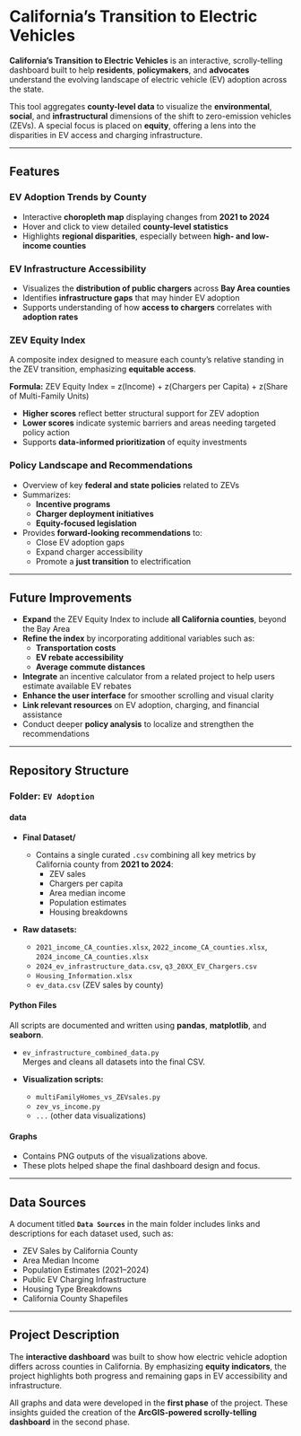 # California’s Transition to Electric Vehicles

**California’s Transition to Electric Vehicles** is an interactive, scrolly-telling dashboard built to help **residents**, **policymakers**, and **advocates** understand the evolving landscape of electric vehicle (EV) adoption across the state.

This tool aggregates **county-level data** to visualize the **environmental**, **social**, and **infrastructural** dimensions of the shift to zero-emission vehicles (ZEVs). A special focus is placed on **equity**, offering a lens into the disparities in EV access and charging infrastructure.

---

## Features

### EV Adoption Trends by County

- Interactive **choropleth map** displaying changes from **2021 to 2024**
- Hover and click to view detailed **county-level statistics**
- Highlights **regional disparities**, especially between **high- and low-income counties**

### EV Infrastructure Accessibility

- Visualizes the **distribution of public chargers** across **Bay Area counties**
- Identifies **infrastructure gaps** that may hinder EV adoption
- Supports understanding of how **access to chargers** correlates with **adoption rates**

### ZEV Equity Index

A composite index designed to measure each county’s relative standing in the ZEV transition, emphasizing **equitable access**.

**Formula:**
ZEV Equity Index = z(Income) + z(Chargers per Capita) + z(Share of Multi-Family Units)


- **Higher scores** reflect better structural support for ZEV adoption
- **Lower scores** indicate systemic barriers and areas needing targeted policy action
- Supports **data-informed prioritization** of equity investments

### Policy Landscape and Recommendations

- Overview of key **federal and state policies** related to ZEVs
- Summarizes:
  - **Incentive programs**
  - **Charger deployment initiatives**
  - **Equity-focused legislation**
- Provides **forward-looking recommendations** to:
  - Close EV adoption gaps
  - Expand charger accessibility
  - Promote a **just transition** to electrification

---

## Future Improvements

- **Expand** the ZEV Equity Index to include **all California counties**, beyond the Bay Area
- **Refine the index** by incorporating additional variables such as:
  - **Transportation costs**
  - **EV rebate accessibility**
  - **Average commute distances**
- **Integrate** an incentive calculator from a related project to help users estimate available EV rebates
- **Enhance the user interface** for smoother scrolling and visual clarity
- **Link relevant resources** on EV adoption, charging, and financial assistance
- Conduct deeper **policy analysis** to localize and strengthen the recommendations


---

## Repository Structure

### Folder: `EV Adoption`

#### data

- **Final Dataset/**
  - Contains a single curated `.csv` combining all key metrics by California county from **2021 to 2024**:
    - ZEV sales
    - Chargers per capita
    - Area median income
    - Population estimates
    - Housing breakdowns

- **Raw datasets:**
  - `2021_income_CA_counties.xlsx`, `2022_income_CA_counties.xlsx`, `2024_income_CA_counties.xlsx`
  - `2024_ev_infrastructure_data.csv`, `q3_20XX_EV_Chargers.csv`
  - `Housing_Information.xlsx`
  - `ev_data.csv` (ZEV sales by county)

#### Python Files

All scripts are documented and written using **pandas**, **matplotlib**, and **seaborn**.

- `ev_infrastructure_combined_data.py`  
  Merges and cleans all datasets into the final CSV.

- **Visualization scripts:**
  - `multiFamilyHomes_vs_ZEVsales.py`
  - `zev_vs_income.py`
  - `...` (other data visualizations)

#### Graphs

- Contains PNG outputs of the visualizations above.
- These plots helped shape the final dashboard design and focus.

---

## Data Sources

A document titled **`Data Sources`** in the main folder includes links and descriptions for each dataset used, such as:

- ZEV Sales by California County  
- Area Median Income  
- Population Estimates (2021–2024)  
- Public EV Charging Infrastructure  
- Housing Type Breakdowns  
- California County Shapefiles  

---

## Project Description

The **interactive dashboard** was built to show how electric vehicle adoption differs across counties in California. By emphasizing **equity indicators**, the project highlights both progress and remaining gaps in EV accessibility and infrastructure.

All graphs and data were developed in the **first phase** of the project. These insights guided the creation of the **ArcGIS-powered scrolly-telling dashboard** in the second phase.

